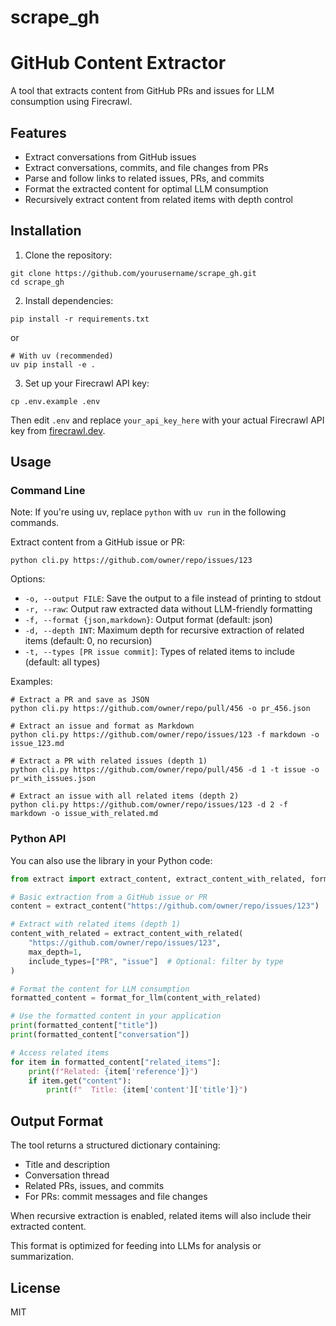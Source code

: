 # scrape_gh

# GitHub Content Extractor

A tool that extracts content from GitHub PRs and issues for LLM consumption using Firecrawl.

## Features

- Extract conversations from GitHub issues
- Extract conversations, commits, and file changes from PRs
- Parse and follow links to related issues, PRs, and commits
- Format the extracted content for optimal LLM consumption
- Recursively extract content from related items with depth control

## Installation

1. Clone the repository:
```
git clone https://github.com/yourusername/scrape_gh.git
cd scrape_gh
```

2. Install dependencies:
```
pip install -r requirements.txt
```
or
```
# With uv (recommended)
uv pip install -e .
```

3. Set up your Firecrawl API key:
```
cp .env.example .env
```
Then edit `.env` and replace `your_api_key_here` with your actual Firecrawl API key from [firecrawl.dev](https://firecrawl.dev).

## Usage

### Command Line

Note: If you're using uv, replace `python` with `uv run` in the following commands.


Extract content from a GitHub issue or PR:

```
python cli.py https://github.com/owner/repo/issues/123
```

Options:
- `-o, --output FILE`: Save the output to a file instead of printing to stdout
- `-r, --raw`: Output raw extracted data without LLM-friendly formatting
- `-f, --format {json,markdown}`: Output format (default: json)
- `-d, --depth INT`: Maximum depth for recursive extraction of related items (default: 0, no recursion)
- `-t, --types [PR issue commit]`: Types of related items to include (default: all types)

Examples:

```
# Extract a PR and save as JSON
python cli.py https://github.com/owner/repo/pull/456 -o pr_456.json

# Extract an issue and format as Markdown
python cli.py https://github.com/owner/repo/issues/123 -f markdown -o issue_123.md

# Extract a PR with related issues (depth 1)
python cli.py https://github.com/owner/repo/pull/456 -d 1 -t issue -o pr_with_issues.json

# Extract an issue with all related items (depth 2)
python cli.py https://github.com/owner/repo/issues/123 -d 2 -f markdown -o issue_with_related.md
```

### Python API

You can also use the library in your Python code:

```python
from extract import extract_content, extract_content_with_related, format_for_llm

# Basic extraction from a GitHub issue or PR
content = extract_content("https://github.com/owner/repo/issues/123")

# Extract with related items (depth 1)
content_with_related = extract_content_with_related(
    "https://github.com/owner/repo/issues/123",
    max_depth=1,
    include_types=["PR", "issue"]  # Optional: filter by type
)

# Format the content for LLM consumption
formatted_content = format_for_llm(content_with_related)

# Use the formatted content in your application
print(formatted_content["title"])
print(formatted_content["conversation"])

# Access related items
for item in formatted_content["related_items"]:
    print(f"Related: {item['reference']}")
    if item.get("content"):
        print(f"  Title: {item['content']['title']}")
```

## Output Format

The tool returns a structured dictionary containing:
- Title and description
- Conversation thread
- Related PRs, issues, and commits
- For PRs: commit messages and file changes

When recursive extraction is enabled, related items will also include their extracted content.

This format is optimized for feeding into LLMs for analysis or summarization.

## License

MIT